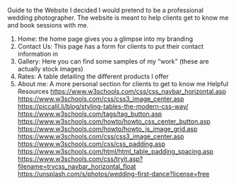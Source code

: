 Guide to the Website
I decided I would pretend to be a professional wedding photographer. The website is meant to help clients get to know me and book sessions with me.
1.	Home: the home page gives you a glimpse into my branding
2.	Contact Us: This page has a form for clients to put their contact information in
3.	Gallery: Here you can find some samples of my “work” (these are actually stock images)
4.	Rates: A table detailing the different products I offer
5.	About me: A more personal section for clients to get to know me
Helpful Resources
 https://www.w3schools.com/css/css_navbar_horizontal.asp 
https://www.w3schools.com/css/css3_image_center.asp 
https://piccalil.li/blog/styling-tables-the-modern-css-way/ 
https://www.w3schools.com/tags/tag_button.asp 
https://www.w3schools.com/howto/howto_css_center_button.asp
https://www.w3schools.com/howto/howto_js_image_grid.asp
https://www.w3schools.com/css/css3_image_center.asp 
https://www.w3schools.com/css/css_padding.asp 
https://www.w3schools.com/html/html_table_padding_spacing.asp
https://www.w3schools.com/css/tryit.asp?filename=trycss_navbar_horizontal_float
https://unsplash.com/s/photos/wedding-first-dance?license=free 
